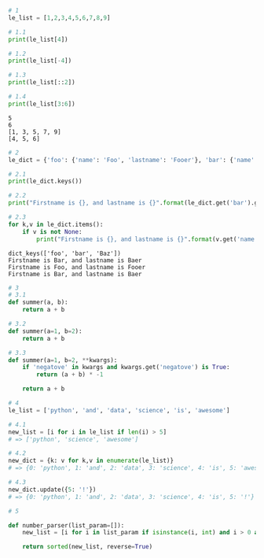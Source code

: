 

```python
# 1
le_list = [1,2,3,4,5,6,7,8,9]

# 1.1
print(le_list[4])

# 1.2
print(le_list[-4])

# 1.3
print(le_list[::2])

# 1.4
print(le_list[3:6])
```

    5
    6
    [1, 3, 5, 7, 9]
    [4, 5, 6]



```python
# 2
le_dict = {'foo': {'name': 'Foo', 'lastname': 'Fooer'}, 'bar': {'name': 'Bar', 'lastname': 'Baer'}, 'Baz': None}

# 2.1
print(le_dict.keys())

# 2.2
print("Firstname is {}, and lastname is {}".format(le_dict.get('bar').get('name'), le_dict.get('bar').get('lastname')))

# 2.3
for k,v in le_dict.items():
    if v is not None:
        print("Firstname is {}, and lastname is {}".format(v.get('name'), v.get('lastname')))
```

    dict_keys(['foo', 'bar', 'Baz'])
    Firstname is Bar, and lastname is Baer
    Firstname is Foo, and lastname is Fooer
    Firstname is Bar, and lastname is Baer



```python
# 3
# 3.1
def summer(a, b):
    return a + b

# 3.2
def summer(a=1, b=2):
    return a + b

# 3.3
def summer(a=1, b=2, **kwargs):
    if 'negatove' in kwargs and kwargs.get('negatove') is True:
        return (a + b) * -1

    return a + b
```


```python
# 4
le_list = ['python', 'and', 'data', 'science', 'is', 'awesome']

# 4.1
new_list = [i for i in le_list if len(i) > 5]
# => ['python', 'science', 'awesome']

# 4.2
new_dict = {k: v for k,v in enumerate(le_list)}
# => {0: 'python', 1: 'and', 2: 'data', 3: 'science', 4: 'is', 5: 'awesome'}

# 4.3
new_dict.update({5: '!'})
# => {0: 'python', 1: 'and', 2: 'data', 3: 'science', 4: 'is', 5: '!'}
```


```python
# 5

def number_parser(list_param=[]):
    new_list = [i for i in list_param if isinstance(i, int) and i > 0 and not isinstance(i, bool)]

    return sorted(new_list, reverse=True)
```
